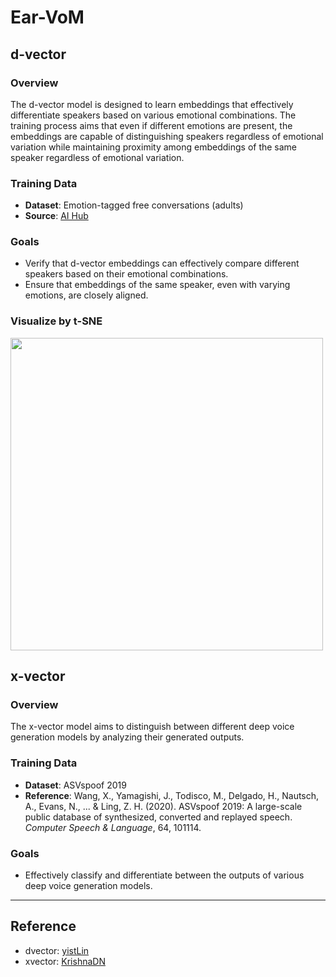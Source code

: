 # Ear-VoM


## d-vector

### Overview
The d-vector model is designed to learn embeddings that effectively differentiate speakers based on various emotional combinations. The training process aims that even if different emotions are present, the embeddings are capable of distinguishing speakers regardless of emotional variation while maintaining proximity among embeddings of the same speaker regardless of emotional variation.

### Training Data
- **Dataset**: Emotion-tagged free conversations (adults)
- **Source**: [AI Hub](https://aihub.or.kr/aihubdata/data/view.do?currMenu=115&topMenu=100&aihubDataSe=realm&dataSetSn=71631)

### Goals
- Verify that d-vector embeddings can effectively compare different speakers based on their emotional combinations.
- Ensure that embeddings of the same speaker, even with varying emotions, are closely aligned.

### Visualize by t-SNE
<img src="https://github.com/user-attachments/assets/9c98426a-4941-4457-b50c-663b2a1a9837" width=500>

## x-vector

### Overview
The x-vector model aims to distinguish between different deep voice generation models by analyzing their generated outputs.

### Training Data
- **Dataset**: ASVspoof 2019
- **Reference**: Wang, X., Yamagishi, J., Todisco, M., Delgado, H., Nautsch, A., Evans, N., ... & Ling, Z. H. (2020). ASVspoof 2019: A large-scale public database of synthesized, converted and replayed speech. *Computer Speech & Language*, 64, 101114.

### Goals
- Effectively classify and differentiate between the outputs of various deep voice generation models.

---

## Reference
+ dvector: [yistLin](https://github.com/yistLin/dvector)
+ xvector: [KrishnaDN](https://github.com/KrishnaDN/x-vector-pytorch)

